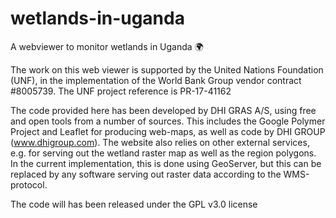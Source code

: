 # wetlands-in-uganda
A webviewer to monitor wetlands in Uganda :earth_africa:

The work on this web viewer is supported by the United Nations Foundation (UNF), in the implementation of the World Bank Group vendor contract #8005739. 
The UNF project reference is PR-17-41162 

The code provided here has been developed by DHI GRAS A/S, using free and open tools from a number of sources. This includes the Google Polymer Project and Leaflet for producing web-maps, as well as code by DHI GROUP (www.dhigroup.com). 
The website also relies on other external services, e.g. for serving out the wetland raster map as well as the region polygons. In the current implementation, this is done using GeoServer, but this can be replaced by any software serving out raster data according to the WMS-protocol. 

The code will has been released under the GPL v3.0 license

